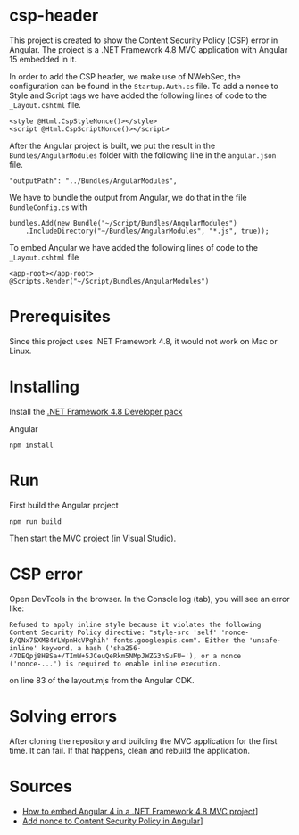 # csp-header
This project is created to show the Content Security Policy (CSP) error in Angular. The project is a .NET Framework 4.8 MVC application with Angular 15 embedded in it.

In order to add the CSP header, we make use of NWebSec, the configuration can be found in the `Startup.Auth.cs` file. To add a nonce to Style and Script tags we have added the following lines of code to the `_Layout.cshtml` file.

```
<style @Html.CspStyleNonce()></style>
<script @Html.CspScriptNonce()></script>
```

After the Angular project is built, we put the result in the `Bundles/AngularModules` folder with the following line in the `angular.json` file.

```
"outputPath": "../Bundles/AngularModules",
```

We have to bundle the output from Angular, we do that in the file `BundleConfig.cs` with

```
bundles.Add(new Bundle("~/Script/Bundles/AngularModules")
	.IncludeDirectory("~/Bundles/AngularModules", "*.js", true));
```

To embed Angular we have added the following lines of code to the `_Layout.cshtml` file

```
<app-root></app-root>
@Scripts.Render("~/Script/Bundles/AngularModules")
```

# Prerequisites
Since this project uses .NET Framework 4.8, it would not work on Mac or Linux.

# Installing
Install the [.NET Framework 4.8 Developer pack](https://dotnet.microsoft.com/en-us/download/dotnet-framework/net48)

Angular

```
npm install
```

# Run
First build the Angular project
```
npm run build
```

Then start the MVC project (in Visual Studio).

# CSP error
Open DevTools in the browser. In the Console log (tab), you will see an error like:

`
Refused to apply inline style because it violates the following Content Security Policy directive: "style-src 'self' 'nonce-B/QNx75XM84YLWpnHcVPghih' fonts.googleapis.com". Either the 'unsafe-inline' keyword, a hash ('sha256-47DEQpj8HBSa+/TImW+5JCeuQeRkm5NMpJWZG3hSuFU='), or a nonce ('nonce-...') is required to enable inline execution.
`

on line 83 of the layout.mjs from the Angular CDK.

# Solving errors
After cloning the repository and building the MVC application for the first time. It can fail. If that happens, clean and rebuild the application.

# Sources

- [How to embed Angular 4 in a .NET Framework 4.8 MVC project](https://dotnetthoughts.net/how-to-use-angular4-wth-aspnet-mvc/)]
- [Add nonce to Content Security Policy in Angular](https://dev.to/ferdiesletering/how-to-implement-an-inline-styles-content-security-policy-with-angular-and-nginx-2ke2)]
